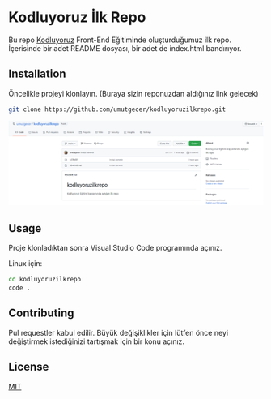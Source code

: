 # Kodluyoruz İlk Repo

Bu repo [Kodluyoruz](https://www.kodluyoruz.org/) Front-End Eğitiminde oluşturduğumuz ilk repo. İçerisinde bir adet README dosyası, bir adet de index.html bandırıyor.

## Installation

Öncelikle projeyi klonlayın. (Buraya sizin reponuzdan aldığınız link gelecek)

```bash
git clone https://github.com/umutgecer/kodluyoruzilkrepo.git
```

![mark](img/mark.jpg)

## Usage 

Proje klonladıktan sonra Visual Studio Code programında açınız.

Linux için:

```bash
cd kodluyoruzilkrepo
code .
```

## Contributing

Pul requestler kabul edilir. Büyük değişiklikler için lütfen önce neyi değiştirmek istediğinizi tartışmak için bir konu açınız.

## License

[MIT](https://choosealicense.com/licenses/mit/) 





